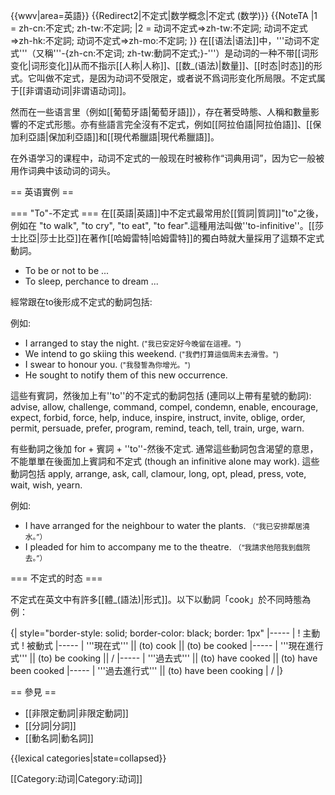 {{wwv|area=英語}}
{{Redirect2|不定式|数学概念|不定式 (数学)}}
{{NoteTA
|1 = zh-cn:不定式; zh-tw:不定詞;
|2 = 动词不定式=>zh-tw:不定詞; 动词不定式=>zh-hk:不定詞; 动词不定式=>zh-mo:不定詞;
}}
在[[语法|语法]]中，'''动词不定式'''（又稱'''-{zh-cn:不定词; zh-tw:動詞不定式;}-'''）是动词的一种不带[[词形变化|词形变化]]从而不指示[[人称|人称]]、[[数_(语法)|数量]]、[[时态|时态]]的形式。它叫做不定式，是因为动词不受限定，或者说不爲词形变化所局限。不定式属于[[非谓语动词|非谓语动词]]。

然而在一些语言里（例如[[葡萄牙語|葡萄牙語]]），存在著受時態、人稱和數量影響的不定式形態。亦有些語言完全沒有不定式，例如[[阿拉伯語|阿拉伯語]]、[[保加利亞語|保加利亞語]]和[[現代希臘語|現代希臘語]]。

在外语学习的课程中，动词不定式的一般现在时被称作“词典用词”，因为它一般被用作词典中该动词的词头。

== 英语實例 ==

=== "To"-不定式 ===
在[[英語|英語]]中不定式最常用於[[質詞|質詞]]"to"之後， 例如在 "to walk", "to cry", "to eat", "to fear".這種用法叫做''to-infinitive''。[[莎士比亞|莎士比亞]]在著作[[哈姆雷特|哈姆雷特]]的獨白時就大量採用了這類不定式動詞。

* To be or not to be ... 
* To sleep, perchance to dream ...

經常跟在to後形成不定式的動詞包括:

例如:
* I arranged to stay the night. <small>("我已安定好今晚留在這裡。")</small>
* We intend to go skiing this weekend. <small>("我們打算這個周末去滑雪。")</small>
* I swear to honour you. <small>("我發誓為你增光。")</small>
* He sought to notify them of this new occurrence.

這些有賓詞，然後加上有''to''的不定式的動詞包括 (連同以上帶有星號的動詞):
advise, allow, challenge, command, compel, condemn, enable, encourage, expect, forbid, force, help, induce, inspire, instruct, invite, oblige, order, permit, persuade, prefer, program, remind, teach, tell, train, urge, warn.

有些動詞之後加 for + 賓詞 + ''to''-然後不定式. 通常這些動詞包含渴望的意思，不能單單在後面加上賓詞和不定式 (though an infinitive alone may work). 這些動詞包括 apply, arrange, 
ask, call, clamour, long, opt, plead, press, vote, wait, wish, yearn.

例如:
* I have arranged for the neighbour to water the plants. <small>（“我已安排鄰居澆水。”）</small>
* I pleaded for him to accompany me to the theatre. <small> （“我請求他陪我到戲院去。”）</small>

=== 不定式的时态 ===

不定式在英文中有許多[[體_(語法)|形式]]。以下以動詞「cook」於不同時態為例：

{| style="border-style: solid; border-color: black; border: 1px"
|-----
|
! 主動式
! 被動式
|-----
| '''現在式''' || (to) cook || (to) be cooked
|-----
| '''現在進行式''' || (to) be cooking || /
|-----
| '''過去式''' || (to) have cooked || (to) have been cooked
|-----
| '''過去進行式''' || (to) have been cooking
| /
|}

== 參見 ==
* [[非限定動詞|非限定動詞]]
* [[分詞|分詞]]
* [[動名詞|動名詞]]

{{lexical categories|state=collapsed}}

[[Category:动词|Category:动词]]
